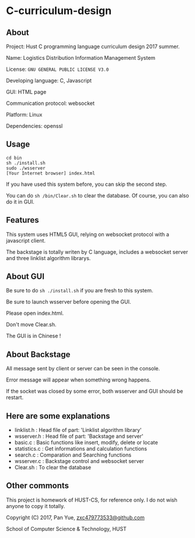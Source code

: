 # C-curriculum-design

## About

Project: Hust C programming language curriculum design 2017 summer.

Name: Logistics Distribution Information Management System

License: `GNU GENERAL PUBLIC LICENSE V3.0`

Developing language: C, Javascript

GUI: HTML page

Communication protocol: websocket

Platform: Linux

Dependencies: openssl

## Usage

```shell
cd bin
sh ./install.sh
sudo ./wsserver
[Your Internet browser] index.html
```

If you have used this system before, you can skip the second step.

You can do `sh /bin/Clear.sh` to clear the database. Of course, you can also do it in GUI.

## Features

This system uses HTML5 GUI, relying on websocket protocol with a javascript client.

The backstage is totally writen by C language, includes a websocket server and three linklist algorithm librarys.

## About GUI

Be sure to do `sh ./install.sh` if you are fresh to this system.

Be sure to launch wsserver before opening the GUI.

Please open index.html.

Don't move Clear.sh.

The GUI is in Chinese !

## About Backstage

All message sent by client or server can be seen in the console.

Error message will appear when something wrong happens.

If the socket was closed by some error, both wsserver and GUI should be restart.

## Here are some explanations

* linklist.h : Head file of part: 'Linklist algorithm library'
* wsserver.h : Head file of part: 'Backstage and server'
* basic.c : Basic functions like insert, modify, delete or locate
* statistics.c : Get informations and calculation functions
* search.c : Comparation and Searching functions
* wsserver.c : Backstage control and websocket server
* Clear.sh : To clear the database

## Other commonts

This project is homework of HUST-CS, for reference only. I do not wish anyone to copy it totally.

Copyright (C) 2017, Pan Yue, zxc479773533@github.com

School of Computer Science & Technology, HUST
